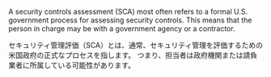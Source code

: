
A security controls assessment (SCA) most often refers to a formal U.S. government process for assessing security controls. 
This means that the person in charge may be with a government agency or a contractor.

セキュリティ管理評価（SCA）とは、通常、セキュリティ管理を評価するための米国政府の正式なプロセスを指します。
つまり、担当者は政府機関または請負業者に所属している可能性があります。
